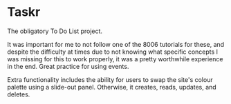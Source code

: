 # Taskr

The obligatory To Do List project.

It was important for me to not follow one of the 8006 tutorials for these, and despite the difficulty at times due to not knowing what specific concepts I was missing for this to work properly, it was a pretty worthwhile experience in the end. Great practice for using events.

Extra functionality includes the ability for users to swap the site's colour palette using a slide-out panel. Otherwise, it creates, reads, updates, and deletes. 
